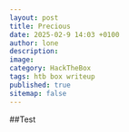 ```yaml
---
layout: post
title: Precious
date: 2025-02-9 14:03 +0100
author: lone
description:
image:
category: HackTheBox
tags: htb box writeup
published: true
sitemap: false
---
```


##Test
